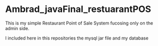 # Ambrad_javaFinal_restuarantPOS
This is my simple Restaurant Point of Sale System fucosing only on the admin side.

 I included here in this repositories the mysql jar file and my database
